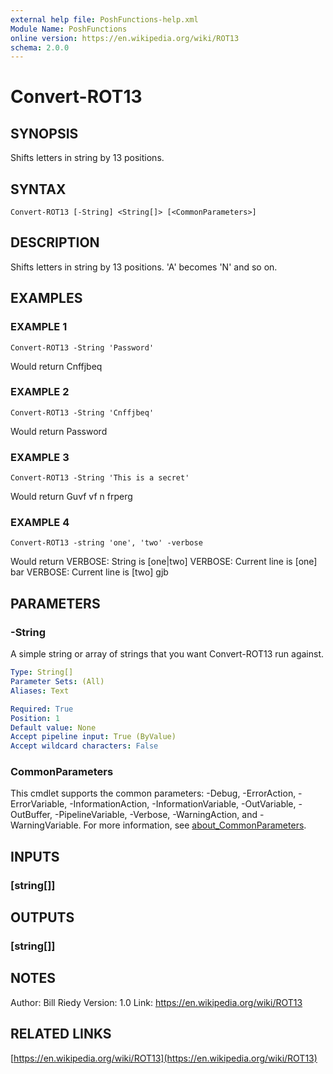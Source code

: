 ```yaml
---
external help file: PoshFunctions-help.xml
Module Name: PoshFunctions
online version: https://en.wikipedia.org/wiki/ROT13
schema: 2.0.0
---
```


# Convert-ROT13

## SYNOPSIS
Shifts letters in string by 13 positions.

## SYNTAX

```
Convert-ROT13 [-String] <String[]> [<CommonParameters>]
```

## DESCRIPTION
Shifts letters in string by 13 positions.
'A' becomes 'N' and so on.

## EXAMPLES

### EXAMPLE 1
```
Convert-ROT13 -String 'Password'
```

Would return
Cnffjbeq

### EXAMPLE 2
```
Convert-ROT13 -String 'Cnffjbeq'
```

Would return
Password

### EXAMPLE 3
```
Convert-ROT13 -String 'This is a secret'
```

Would return
Guvf vf n frperg

### EXAMPLE 4
```
Convert-ROT13 -string 'one', 'two' -verbose
```

Would return
VERBOSE: String is \[one|two\]
VERBOSE: Current line is \[one\]
bar
VERBOSE: Current line is \[two\]
gjb

## PARAMETERS

### -String
A simple string or array of strings that you want Convert-ROT13 run against.

```yaml
Type: String[]
Parameter Sets: (All)
Aliases: Text

Required: True
Position: 1
Default value: None
Accept pipeline input: True (ByValue)
Accept wildcard characters: False
```

### CommonParameters
This cmdlet supports the common parameters: -Debug, -ErrorAction, -ErrorVariable, -InformationAction, -InformationVariable, -OutVariable, -OutBuffer, -PipelineVariable, -Verbose, -WarningAction, and -WarningVariable. For more information, see [about_CommonParameters](http://go.microsoft.com/fwlink/?LinkID=113216).

## INPUTS

### [string[]]
## OUTPUTS

### [string[]]
## NOTES
Author:     Bill Riedy
Version:    1.0
Link:       https://en.wikipedia.org/wiki/ROT13

## RELATED LINKS

[https://en.wikipedia.org/wiki/ROT13](https://en.wikipedia.org/wiki/ROT13)

